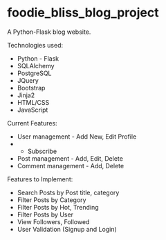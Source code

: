 # foodie_bliss_blog_project
A Python-Flask blog website.

Technologies used:
- Python - Flask
- SQLAlchemy
- PostgreSQL
- JQuery
- Bootstrap
- Jinja2
- HTML/CSS
- JavaScript

Current Features:
- User management - Add New, Edit Profile
- - Subscribe
- Post management - Add, Edit, Delete
- Comment management - Add, Delete

Features to Implement:
- Search Posts by Post title, category
- Filter Posts by Category
- Filter Posts by Hot, Trending
- Filter Posts by User
- View Followers, Followed
- User Validation (Signup and Login)
